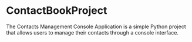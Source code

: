 # ContactBookProject
The Contacts Management Console Application is a simple Python project that allows users to manage their contacts through a console interface.
